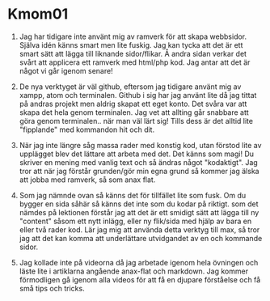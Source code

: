 Kmom01
===============================

1) Jag har tidigare inte använt mig av ramverk för att skapa webbsidor. Själva idén känns
smart men lite fuskig. Jag kan tycka att det är ett smart sätt att lägga till liknande sidor/flikar.
Å andra sidan verkar det svårt att applicera ett ramverk med html/php kod. Jag antar att det är något
vi går igenom senare!

2) De nya verktyget är väl github, eftersom jag tidigare använt mig av xampp, atom och terminalen.
Github i sig har jag använt lite då jag tittat på andras projekt men aldrig skapat ett eget konto.
Det svåra var att skapa det hela genom terminalen. Jag vet att allting går snabbare att göra genom terminalen..
när man väl lärt sig! Tills dess är det alltid lite "fipplande" med kommandon hit och dit.

3) När jag inte längre såg massa rader med konstig kod, utan förstod lite av upplägget blev det lättare
att arbeta med det. Det känns som magi! Du skriver en mening med vanlig text och så ändras något "kodaktigt".
Jag tror att när jag förstår grunden/gör min egna grund så kommer jag älska att jobba med ramverk, så som anax flat.

4) Som jag nämnde ovan så känns det för tillfället lite som fusk.
Om du bygger en sida såhär så känns det inte som du kodar på riktigt.
som det nämdes på lektionen förstår jag att det är ett smidigt sätt att lägga till ny "content"
såsom ett nytt inlägg, eller ny flik/sida med hjälp av bara en eller två rader kod.
Lär jag mig att använda detta verktyg till max, så tror jag att det kan komma att underlättare utvidgandet av en
och kommande sidor.

5) Jag kollade inte på videorna då jag arbetade igenom hela övningen och läste lite i artiklarna angående anax-flat och markdown.
Jag kommer förmodligen gå igenom alla videos för att få en djupare förståelse och få små tips och tricks.
